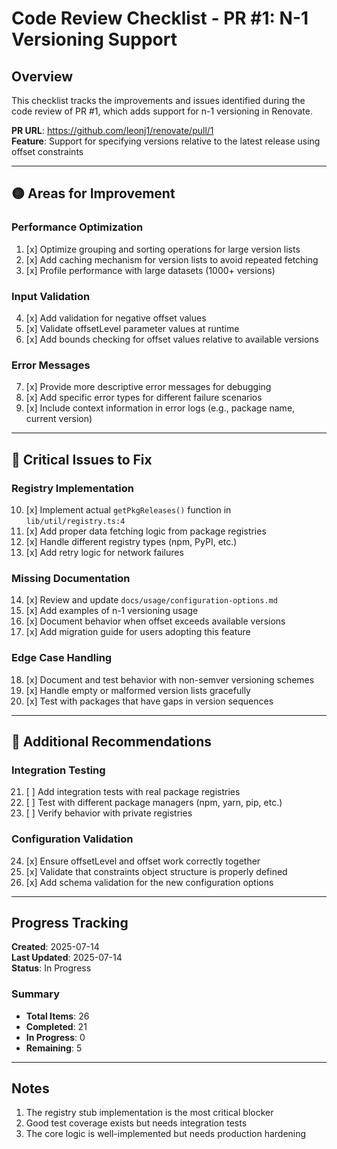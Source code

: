 <!-- markdownlint-disable MD029 -->

# Code Review Checklist - PR #1: N-1 Versioning Support

## Overview

This checklist tracks the improvements and issues identified during the code review of PR #1, which adds support for n-1 versioning in Renovate.

**PR URL**: <https://github.com/leonj1/renovate/pull/1>  
**Feature**: Support for specifying versions relative to the latest release using offset constraints

---

## 🟡 Areas for Improvement

### Performance Optimization

1. [x] Optimize grouping and sorting operations for large version lists
2. [x] Add caching mechanism for version lists to avoid repeated fetching
3. [x] Profile performance with large datasets (1000+ versions)

### Input Validation

4. [x] Add validation for negative offset values
5. [x] Validate offsetLevel parameter values at runtime
6. [x] Add bounds checking for offset values relative to available versions

### Error Messages

7. [x] Provide more descriptive error messages for debugging
8. [x] Add specific error types for different failure scenarios
9. [x] Include context information in error logs (e.g., package name, current version)

---

## 🔴 Critical Issues to Fix

### Registry Implementation

10. [x] Implement actual `getPkgReleases()` function in `lib/util/registry.ts:4`
11. [x] Add proper data fetching logic from package registries
12. [x] Handle different registry types (npm, PyPI, etc.)
13. [x] Add retry logic for network failures

### Missing Documentation

14. [x] Review and update `docs/usage/configuration-options.md`
15. [x] Add examples of n-1 versioning usage
16. [x] Document behavior when offset exceeds available versions
17. [x] Add migration guide for users adopting this feature

### Edge Case Handling

18. [x] Document and test behavior with non-semver versioning schemes
19. [x] Handle empty or malformed version lists gracefully
20. [x] Test with packages that have gaps in version sequences

---

## 📝 Additional Recommendations

### Integration Testing

21. [ ] Add integration tests with real package registries
22. [ ] Test with different package managers (npm, yarn, pip, etc.)
23. [ ] Verify behavior with private registries

### Configuration Validation

24. [x] Ensure offsetLevel and offset work correctly together
25. [x] Validate that constraints object structure is properly defined
26. [x] Add schema validation for the new configuration options

---

## Progress Tracking

**Created**: 2025-07-14  
**Last Updated**: 2025-07-14  
**Status**: In Progress

### Summary

- **Total Items**: 26
- **Completed**: 21
- **In Progress**: 0
- **Remaining**: 5

---

## Notes

1. The registry stub implementation is the most critical blocker
2. Good test coverage exists but needs integration tests
3. The core logic is well-implemented but needs production hardening

